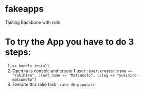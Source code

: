 fakeapps
========

Tasting Backbone with rails

# To try the App you have to do 3 steps:
1. ``>> bundle install ``
2. Open rails console and create 1 user : 
	`` User.create(:name => "Yukihiro", :last_name => "Matsumoto", :slug => "yukihiro-matsumoto") ``
3. Execute this rake task : `` rake db:populate ``

